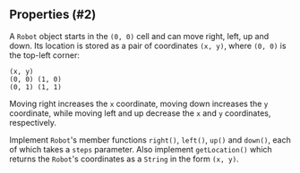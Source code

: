 ## Properties (#2)

A `Robot` object starts in the `(0, 0)` cell and can move right, left, up and
down. Its location is stored as a pair of coordinates `(x, y)`, where `(0, 0)`
is the top-left corner:

```
(x, y)
(0, 0) (1, 0)
(0, 1) (1, 1)
```

Moving right increases the `x` coordinate, moving down increases the `y`
coordinate, while moving left and up decrease the `x` and `y` coordinates,
respectively.

Implement `Robot`'s member functions `right()`, `left()`, `up()` and `down()`,
each of which takes a `steps` parameter. Also implement `getLocation()` which
returns the `Robot`'s coordinates as a `String` in the form `(x, y)`.
